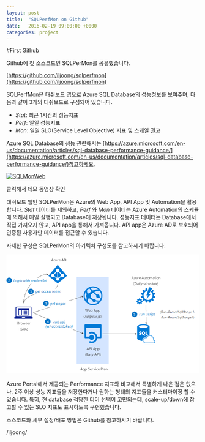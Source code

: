 ```yaml
---
layout: post
title:  "SQLPerfMon on Github"
date:   2016-02-19 09:00:00 +0000
categories: project
---
```


#First Github

Github에 첫 소스코드인 SQLPerMon를 공유했습니다.

[https://github.com/iljoong/sqlperfmon](https://github.com/iljoong/sqlperfmon)

SQLPerfMon은 대쉬보드 앱으로 Azure SQL Database의 성능정보를 보여주며, 다음과 같이 3개의 대쉬보드로 구성되어 있습니다.

* _Stat_: 최근 1시간의 성능지표
* _Perf_: 일일 성능지표
* _Mon_: 일일 SLO(Service Level Objective) 지표 및 스케일 권고

Azure SQL Database의 성능 관련해서는 [https://azure.microsoft.com/en-us/documentation/articles/sql-database-performance-guidance/](https://azure.microsoft.com/en-us/documentation/articles/sql-database-performance-guidance/)참고하세요.

[![SQLMonWeb](https://img.youtube.com/vi/Fe4GNGS_0kc/0.jpg)](https://youtu.be/Fe4GNGS_0kc)

클릭해서 데모 동영상 확인


대쉬보드 웹인 SQLPerMon은 Azure의 Web App, API App 및 Automation을 활용합니다.
_Stat_ 데이터를 제외하고, _Perf_ 와 _Mon_ 데이터는 Azure Automation의 스케쥴에 의해서 매일 실행되고 Database에 저장됩니다.
성능지표 데이터는 Database에서 직접 가져오지 않고, API app을 통해서 가져옵니다. API app은 Azure AD로 보호되어 인증된 사용자만 데이터를 접근할 수 있습니다.

자세한 구성은 SQLPerMon의 아키텍처 구성도를 참고하시기 바랍니다.

![Architecture](https://github.com/iljoong/sqlperfmon/raw/master/doc/pix/architecture.png)

Azure Portal에서 제공되는 Performance 지표와 비교해서 특별하게 나은 점은 없으나, 2주 이상 성능 지표들을 저장한다거나 원하는 형태의 지표들을 커스터마이징 할 수 있습니다.
특히, 현 database 적당한 티어 선택이 고민되는데, scale-up/down에 참고할 수 있는 SLO 지표도 표시하도록 구현했습니다.



소스코드와 세부 설정/배포 방법은 Github를 참고하시기 바랍니다.

/iljoong/

